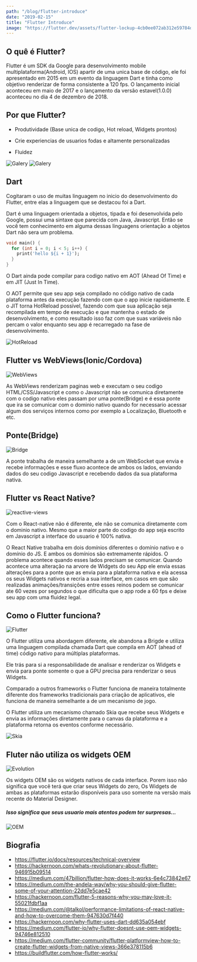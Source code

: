 ```yaml
---
path: "/blog/flutter-introduce"
date: "2019-02-15"
title: "Flutter Introduce"
image: "https://flutter.dev/assets/flutter-lockup-4cb0ee072ab312e59784d9fbf4fb7ad42688a7fdaea1270ccf6bbf4f34b7e03f.svg"
---
```


## O quê é Flutter?

Flutter é um SDK da Google para desenvolvimento mobile multiplataforma(Android, IOS) apartir de uma
unica base de código, ele foi apresentado em 2015 em um evento da linguagem Dart e tinha 
como objetivo renderizar de forma consistente a 120 fps. O lançamento inicial aconteceu em maio de 2017
e o lançamento da versão estavel(1.0.0) aconteceu no dia 4 de dezembro de 2018.

## Por que Flutter?

- Produtividade (Base unica de codigo, Hot reload, Widgets prontos)

- Crie experiencias de usuarios fodas e altamente personalizadas

- Fluidez
   
![Galery](/flutter-introduce/galery-animation.gif)
![Galery](/flutter-introduce/galery-posse.gif)

## Dart
Cogitaram o uso de muitas linguagem no inicio do desenvolvimento do Flutter, entre elas a linguagem que
se destacou foi a Dart. 

Dart é uma linguagem orientada a objetos, tipada e foi desenvolvida pelo Google, possui uma sintaxe que parecida
com Java, Javascript. Então se você tem conhecimento em alguma dessas linguagens orientação a objetos Dart não sera 
um problema.

``` dart
void main() {
  for (int i = 0; i < 5; i++) {
    print('hello ${i + 1}');
  }
}
```

O Dart ainda pode compilar para codigo nativo em AOT (Ahead Of Time) e em JIT (Just In Time).

O AOT permite que seu app seja compilado no código nativo de cada plataforma antes da execução fazendo com 
que o app inicie rapidamente. E o JIT torna HotReload possível, fazendo com que sua aplicação seja recompilada
em tempo de execução e que mantenha o estado de desenvolvimento, e como resultado isso faz com que suas variáveis não percam o valor 
enquanto seu app é recarregado na fase de desenvolvimento.

![HotReload](/flutter-introduce/hotreload.gif)

## Flutter vs WebViews(Ionic/Cordova)

![WebViews](/flutter-introduce/webview.png)

As WebViews renderizam paginas web e executam o seu codigo HTML/CSS/Javascript e como o Javascript não se 
comunica diretamente com o codigo nativo eles passam por uma ponte(Bridge) e é essa ponte que ira se comunicar com o 
dominio nativo quando for necessario acessar algum dos serviços internos como por exemplo a Localização, 
Bluetooth e etc. 

## Ponte(Bridge)

![Bridge](/flutter-introduce/bridge.png)

A ponte trabalha de maneira semelhante a de um WebSocket que envia e recebe informações e esse fluxo acontece de ambos os
lados, enviando dados do seu codigo Javascript e recebendo dados da sua plataforma nativa.  

## Flutter vs React Native?

![reactive-views](/flutter-introduce/reactive-views.png)

Com o React-native não é diferente, ele não se comunica diretamente com o dominio nativo.
Mesmo que a maior parte do codigo do app seja escrito em Javascript a interface do usuario
é 100% nativa.

O React Native trabalha em dois domínios diferentes o domínio nativo e o domínio do JS. 
E ambos os domínios são extremamente rápidos. O problema acontece quando esses lados precisam se 
comunicar. Quando acontece uma alteração na arvore de Widgets do seu App ele envia essas alterações 
para a ponte que as envia para a plataforma nativa e ela acessa os seus Widgets nativos e recria a sua interface, 
em casos em que são realizadas animações/transições entre esses reinos podem se comunicar ate 60 vezes 
por segundos o que dificulta que o app rode a 60 fps e deixe seu app com uma fluidez legal.


## Como o Flutter funciona?

![Flutter](/flutter-introduce/flutter.png)


O Flutter utiliza uma abordagem diferente, ele abandona a Brigde e utiliza uma linguagem 
compilada chamada Dart que compila em AOT (ahead of time) código nativo para múltiplas 
plataformas.

Ele trás para si a responsabilidade de analisar e renderizar os Widgets e envia para ponte somente 
o que a GPU precisa para renderizar o seus Widgets. 

Comparado a outros frameworks o Flutter funciona de maneira totalmente diferente dos frameworks tradicionais 
para criação de aplicativos, ele funciona de maneira semelhante a de um mecanismo de jogo.

O Flutter utiliza um mecanismo chamado Skia que recebe seus Widgets e envia as informações diretamente para o 
canvas da plataforma e a plataforma retorna os eventos conforme necessário.

![Skia](/flutter-introduce/skia.png) 

## Fluter não utiliza os widgets OEM

![Evolution](/flutter-introduce/evolution.png)

Os widgets OEM são os widgets nativos de cada interface. 
Porem isso não significa que você terá que criar seus Widgets do zero, Os Widgets de 
ambas as plataformas estarão disponíveis para uso somente na versão mais recente do Material Designer.

##### Isso significa que seus usuario mais atentos podem ter surpresas...

![OEM](/flutter-introduce/oem.png)


## Biografia

- <https://flutter.io/docs/resources/technical-overview>
- <https://hackernoon.com/whats-revolutionary-about-flutter-946915b09514>
- <https://medium.com/47billion/flutter-how-does-it-works-6e4c73842e67>
- <https://medium.com/the-andela-way/why-you-should-give-flutter-some-of-your-attention-22dd7e5cae42>
- <https://hackernoon.com/flutter-5-reasons-why-you-may-love-it-55021fdbf1aa>
- <https://medium.com/@talkol/performance-limitations-of-react-native-and-how-to-overcome-them-947630d7f440>
- <https://hackernoon.com/why-flutter-uses-dart-dd635a054ebf>
- <https://medium.com/flutter-io/why-flutter-doesnt-use-oem-widgets-94746e812510>
- <https://medium.com/flutter-community/flutter-platformview-how-to-create-flutter-widgets-from-native-views-366e378115b6>
- <https://buildflutter.com/how-flutter-works/>
